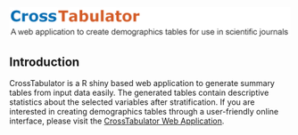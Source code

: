 <img src="www/crosstabulator_logo_github.png" width="800">

## Introduction 
CrossTabulator is a R shiny based web application to generate summary tables from input data easily. The generated tables contain descriptive statistics about the selected variables after stratification. If you are interested in creating demographics tables through a user-friendly online interface, please visit the [CrossTabulator Web Application](https://serhan-yilmaz.shinyapps.io/crosstabulator/).
